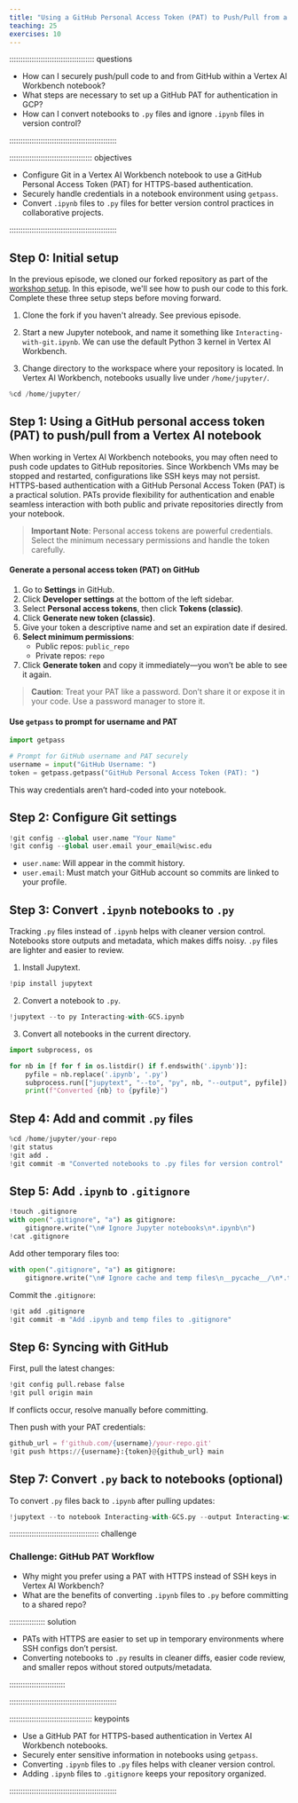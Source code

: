 ```yaml
---
title: "Using a GitHub Personal Access Token (PAT) to Push/Pull from a Vertex AI Notebook"
teaching: 25
exercises: 10
---
```


:::::::::::::::::::::::::::::::::::::: questions 

- How can I securely push/pull code to and from GitHub within a Vertex AI Workbench notebook?  
- What steps are necessary to set up a GitHub PAT for authentication in GCP?  
- How can I convert notebooks to `.py` files and ignore `.ipynb` files in version control?  

::::::::::::::::::::::::::::::::::::::::::::::::

::::::::::::::::::::::::::::::::::::: objectives

- Configure Git in a Vertex AI Workbench notebook to use a GitHub Personal Access Token (PAT) for HTTPS-based authentication.  
- Securely handle credentials in a notebook environment using `getpass`.  
- Convert `.ipynb` files to `.py` files for better version control practices in collaborative projects.  

::::::::::::::::::::::::::::::::::::::::::::::::

## Step 0: Initial setup
In the previous episode, we cloned our forked repository as part of the [workshop setup](../setup.html). In this episode, we'll see how to push our code to this fork. Complete these three setup steps before moving forward.

1. Clone the fork if you haven't already. See previous episode.  

2. Start a new Jupyter notebook, and name it something like `Interacting-with-git.ipynb`. We can use the default Python 3 kernel in Vertex AI Workbench.  

3. Change directory to the workspace where your repository is located. In Vertex AI Workbench, notebooks usually live under `/home/jupyter/`.  

```python
%cd /home/jupyter/
```

## Step 1: Using a GitHub personal access token (PAT) to push/pull from a Vertex AI notebook
When working in Vertex AI Workbench notebooks, you may often need to push code updates to GitHub repositories. Since Workbench VMs may be stopped and restarted, configurations like SSH keys may not persist. HTTPS-based authentication with a GitHub Personal Access Token (PAT) is a practical solution. PATs provide flexibility for authentication and enable seamless interaction with both public and private repositories directly from your notebook.  

> **Important Note**: Personal access tokens are powerful credentials. Select the minimum necessary permissions and handle the token carefully.

#### Generate a personal access token (PAT) on GitHub
1. Go to **Settings** in GitHub.  
2. Click **Developer settings** at the bottom of the left sidebar.  
3. Select **Personal access tokens**, then click **Tokens (classic)**.  
4. Click **Generate new token (classic)**.  
5. Give your token a descriptive name and set an expiration date if desired.  
6. **Select minimum permissions**:  
   - Public repos: `public_repo`  
   - Private repos: `repo`  
7. Click **Generate token** and copy it immediately—you won’t be able to see it again.

> **Caution**: Treat your PAT like a password. Don’t share it or expose it in your code. Use a password manager to store it.

#### Use `getpass` to prompt for username and PAT

```python
import getpass

# Prompt for GitHub username and PAT securely
username = input("GitHub Username: ")
token = getpass.getpass("GitHub Personal Access Token (PAT): ")
```

This way credentials aren’t hard-coded into your notebook.

## Step 2: Configure Git settings

```python
!git config --global user.name "Your Name" 
!git config --global user.email your_email@wisc.edu
```

- `user.name`: Will appear in the commit history.  
- `user.email`: Must match your GitHub account so commits are linked to your profile.  

## Step 3: Convert `.ipynb` notebooks to `.py`

Tracking `.py` files instead of `.ipynb` helps with cleaner version control. Notebooks store outputs and metadata, which makes diffs noisy. `.py` files are lighter and easier to review.

1. Install Jupytext.  
```python
!pip install jupytext
```

2. Convert a notebook to `.py`.  
```python
!jupytext --to py Interacting-with-GCS.ipynb
```

3. Convert all notebooks in the current directory.  
```python
import subprocess, os

for nb in [f for f in os.listdir() if f.endswith('.ipynb')]:
    pyfile = nb.replace('.ipynb', '.py')
    subprocess.run(["jupytext", "--to", "py", nb, "--output", pyfile])
    print(f"Converted {nb} to {pyfile}")
```

## Step 4: Add and commit `.py` files

```python
%cd /home/jupyter/your-repo
!git status
!git add .
!git commit -m "Converted notebooks to .py files for version control"
```

## Step 5: Add `.ipynb` to `.gitignore`

```python
!touch .gitignore
with open(".gitignore", "a") as gitignore:
    gitignore.write("\n# Ignore Jupyter notebooks\n*.ipynb\n")
!cat .gitignore
```

Add other temporary files too:  

```python
with open(".gitignore", "a") as gitignore:
    gitignore.write("\n# Ignore cache and temp files\n__pycache__/\n*.tmp\n*.log\n")
```

Commit the `.gitignore`:  

```python
!git add .gitignore
!git commit -m "Add .ipynb and temp files to .gitignore"
```

## Step 6: Syncing with GitHub

First, pull the latest changes:  

```python
!git config pull.rebase false
!git pull origin main
```

If conflicts occur, resolve manually before committing.

Then push with your PAT credentials:  

```python
github_url = f'github.com/{username}/your-repo.git'
!git push https://{username}:{token}@{github_url} main
```

## Step 7: Convert `.py` back to notebooks (optional)

To convert `.py` files back to `.ipynb` after pulling updates:  

```python
!jupytext --to notebook Interacting-with-GCS.py --output Interacting-with-GCS.ipynb
```

:::::::::::::::::::::::::::::::::::::::: challenge

### Challenge: GitHub PAT Workflow

- Why might you prefer using a PAT with HTTPS instead of SSH keys in Vertex AI Workbench?  
- What are the benefits of converting `.ipynb` files to `.py` before committing to a shared repo?  

:::::::::::::::: solution

- PATs with HTTPS are easier to set up in temporary environments where SSH configs don’t persist.  
- Converting notebooks to `.py` results in cleaner diffs, easier code review, and smaller repos without stored outputs/metadata.  

:::::::::::::::::::::::::

::::::::::::::::::::::::::::::::::::::::::::::::

::::::::::::::::::::::::::::::::::::: keypoints 

- Use a GitHub PAT for HTTPS-based authentication in Vertex AI Workbench notebooks.  
- Securely enter sensitive information in notebooks using `getpass`.  
- Converting `.ipynb` files to `.py` files helps with cleaner version control.  
- Adding `.ipynb` files to `.gitignore` keeps your repository organized.  

::::::::::::::::::::::::::::::::::::::::::::::::
